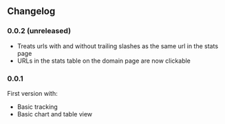 ## Changelog

### 0.0.2 (unreleased)

* Treats urls with and without trailing slashes as the same url in the stats page
* URLs in the stats table on the domain page are now clickable


### 0.0.1

First version with:

 * Basic tracking
 * Basic chart and table view
